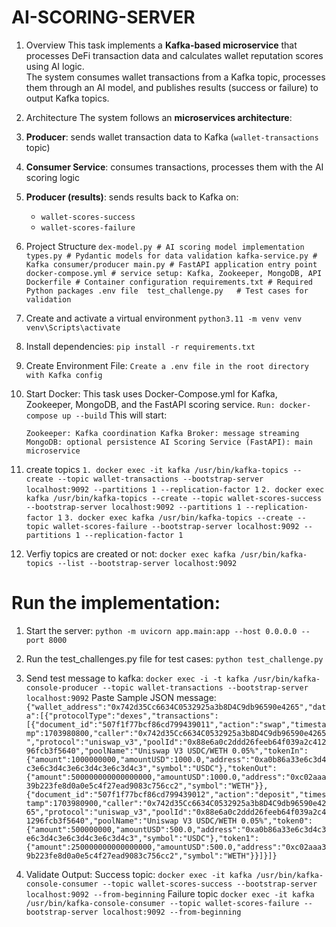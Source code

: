 # AI-SCORING-SERVER

1.  Overview
This task implements a **Kafka-based microservice** that processes DeFi transaction data and calculates wallet reputation scores using AI logic.  
The system consumes wallet transactions from a Kafka topic, processes them through an AI model, and publishes results (success or failure) to output Kafka topics.  

2.  Architecture
The system follows an **microservices architecture**:

1. **Producer**: sends wallet transaction data to Kafka (`wallet-transactions` topic)  
2. **Consumer Service**:  consumes transactions, processes them with the AI scoring logic  
3. **Producer (results)**: sends results back to Kafka on:  
   - `wallet-scores-success` 
   - `wallet-scores-failure`

3.  Project Structure
    `dex-model.py # AI scoring model implementation
    types.py # Pydantic models for data validation
    kafka-service.py # Kafka consumer/producer
    main.py # FastAPI application entry point
    docker-compose.yml # service setup: Kafka, Zookeeper, MongoDB, API
    Dockerfile # Container configuration
    requirements.txt # Required Python packages
    .env file 
    test_challenge.py   # Test cases for validation`

4. Create and activate a virtual environment
    `python3.11 -m venv venv
    venv\Scripts\activate`

5. Install dependencies: 
    `pip install -r requirements.txt`

6. Create Environment File: 
    `Create a .env file in the root directory with Kafka config`

7. Start Docker: This task uses Docker-Compose.yml for Kafka, Zookeeper, MongoDB, and the FastAPI scoring service.
    `Run: docker-compose up --build`
    This will start:
    
    `Zookeeper: Kafka coordination
    Kafka Broker: message streaming
    MongoDB: optional persistence
    AI Scoring Service (FastAPI): main microservice`

8. create topics 
    `1. docker exec -it kafka /usr/bin/kafka-topics --create --topic wallet-transactions --bootstrap-server localhost:9092 --partitions 1 --replication-factor 1`
    `2. docker exec kafka /usr/bin/kafka-topics --create --topic wallet-scores-success --bootstrap-server localhost:9092 --partitions 1 --replication-factor 1`
    `3. docker exec kafka /usr/bin/kafka-topics --create --topic wallet-scores-failure --bootstrap-server localhost:9092 --partitions 1 --replication-factor 1`
  
9. Verfiy topics are created or not:
   `docker exec kafka /usr/bin/kafka-topics --list --bootstrap-server localhost:9092`

# Run the implementation: 
1. Start the server:
   `python -m uvicorn app.main:app --host 0.0.0.0 --port 8000`
2. Run the test_challenges.py file for test cases:
   `python test_challenge.py`
3. Send test message to kafka:
   `docker exec -i -t kafka /usr/bin/kafka-console-producer --topic wallet-transactions --bootstrap-server localhost:9092`
   Paste Sample JSON message:
   `{"wallet_address":"0x742d35Cc6634C0532925a3b8D4C9db96590e4265","data":[{"protocolType":"dexes","transactions":[{"document_id":"507f1f77bcf86cd799439011","action":"swap","timestamp":1703980800,"caller":"0x742d35Cc6634C0532925a3b8D4C9db96590e4265","protocol":"uniswap_v3","poolId":"0x88e6a0c2ddd26feeb64f039a2c41296fcb3f5640","poolName":"Uniswap V3 USDC/WETH 0.05%","tokenIn":{"amount":1000000000,"amountUSD":1000.0,"address":"0xa0b86a33e6c3d4c3e6c3d4c3e6c3d4c3e6c3d4c3","symbol":"USDC"},"tokenOut":{"amount":500000000000000000,"amountUSD":1000.0,"address":"0xc02aaa39b223fe8d0a0e5c4f27ead9083c756cc2","symbol":"WETH"}},{"document_id":"507f1f77bcf86cd799439012","action":"deposit","timestamp":1703980900,"caller":"0x742d35Cc6634C0532925a3b8D4C9db96590e4265","protocol":"uniswap_v3","poolId":"0x88e6a0c2ddd26feeb64f039a2c41296fcb3f5640","poolName":"Uniswap V3 USDC/WETH 0.05%","token0":{"amount":500000000,"amountUSD":500.0,"address":"0xa0b86a33e6c3d4c3e6c3d4c3e6c3d4c3e6c3d4c3","symbol":"USDC"},"token1":{"amount":250000000000000000,"amountUSD":500.0,"address":"0xc02aaa39b223fe8d0a0e5c4f27ead9083c756cc2","symbol":"WETH"}}]}]}`

4. Validate Output:
   Success topic:
   `docker exec -it kafka /usr/bin/kafka-console-consumer --topic wallet-scores-success --bootstrap-server localhost:9092 --from-beginning`
   Failure topic
   `docker exec -it kafka /usr/bin/kafka-console-consumer --topic wallet-scores-failure --bootstrap-server localhost:9092 --from-beginning`

   


    
    
